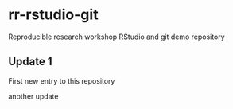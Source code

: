 # rr-rstudio-git
Reproducible research workshop RStudio and git demo repository

## Update 1

First new entry to this repository

another update